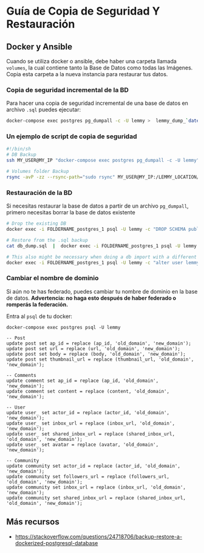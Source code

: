 # Guía de Copia de Seguridad Y Restauración

## Docker y Ansible

Cuando se utiliza docker o ansible, debe haber una carpeta llamada `volumes`, la cual contiene tanto la Base de Datos como todas las Imágenes. Copia esta carpeta a la nueva instancia para restaurar tus datos.

### Copia de seguridad incremental de la BD

Para hacer una copia de seguridad incremental de una base de datos en archivo `.sql` puedes ejecutar:

```bash
docker-compose exec postgres pg_dumpall -c -U lemmy >  lemmy_dump_`date +%Y-%m-%d"_"%H_%M_%S`.sql
```

### Un ejemplo de script de copia de seguridad

```bash
#!/bin/sh
# DB Backup
ssh MY_USER@MY_IP "docker-compose exec postgres pg_dumpall -c -U lemmy" >  ~/BACKUP_LOCATION/INSTANCE_NAME_dump_`date +%Y-%m-%d"_"%H_%M_%S`.sql

# Volumes folder Backup
rsync -avP -zz --rsync-path="sudo rsync" MY_USER@MY_IP:/LEMMY_LOCATION/volumes ~/BACKUP_LOCATION/FOLDERNAME
```

### Restauración de la BD

Si necesitas restaurar la base de datos a partir de un archivo `pg_dumpall`, primero necesitas borrar la base de datos existente

```bash
# Drop the existing DB
docker exec -i FOLDERNAME_postgres_1 psql -U lemmy -c "DROP SCHEMA public CASCADE; CREATE SCHEMA public;"

# Restore from the .sql backup
cat db_dump.sql  |  docker exec -i FOLDERNAME_postgres_1 psql -U lemmy # restores the db

# This also might be necessary when doing a db import with a different password.
docker exec -i FOLDERNAME_postgres_1 psql -U lemmy -c "alter user lemmy with password 'bleh'"
```

### Cambiar el nombre de dominio

Si aún no te has federado, puedes cambiar tu nombre de dominio en la base de datos.
**Advertencia: no haga esto después de haber federado o romperás la federación.**

Entra al `psql` de tu docker:

`docker-compose exec postgres psql -U lemmy`

```
-- Post
update post set ap_id = replace (ap_id, 'old_domain', 'new_domain');
update post set url = replace (url, 'old_domain', 'new_domain');
update post set body = replace (body, 'old_domain', 'new_domain');
update post set thumbnail_url = replace (thumbnail_url, 'old_domain', 'new_domain');

-- Comments
update comment set ap_id = replace (ap_id, 'old_domain', 'new_domain');
update comment set content = replace (content, 'old_domain', 'new_domain');

-- User
update user_ set actor_id = replace (actor_id, 'old_domain', 'new_domain');
update user_ set inbox_url = replace (inbox_url, 'old_domain', 'new_domain');
update user_ set shared_inbox_url = replace (shared_inbox_url, 'old_domain', 'new_domain');
update user_ set avatar = replace (avatar, 'old_domain', 'new_domain');

-- Community
update community set actor_id = replace (actor_id, 'old_domain', 'new_domain');
update community set followers_url = replace (followers_url, 'old_domain', 'new_domain');
update community set inbox_url = replace (inbox_url, 'old_domain', 'new_domain');
update community set shared_inbox_url = replace (shared_inbox_url, 'old_domain', 'new_domain');

```

## Más recursos

- https://stackoverflow.com/questions/24718706/backup-restore-a-dockerized-postgresql-database
